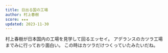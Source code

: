 ```yaml
---
title: 日出る国の工場
author: 村上春樹
score: ★★★
updated: 2023-11-30
---
```


村上春樹が日本国内の工場を見学して回るエッセイ。
アデランスのカツラ工場までみに行っており面白い。
この時はカツラだけつくっていたみたいだね。
